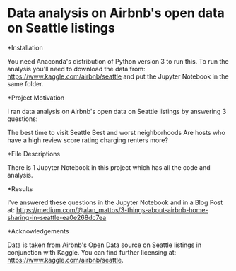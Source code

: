 # Data analysis on Airbnb's open data on Seattle listings

*Installation

You need Anaconda's distribution of Python version 3 to run this. To run  the analysis you'll need to download the data from: https://www.kaggle.com/airbnb/seattle and put the Jupyter Notebook in the same folder.

*Project Motivation

I ran data analysis on Airbnb's open data on Seattle listings by answering 3 questions:

The best time to visit Seattle
Best and worst neighborhoods
Are hosts who have a high review score rating charging renters more?

*File Descriptions

There is 1 Jupyter Notebook in this project which has all the code and analysis.

*Results

I've answered these questions in the Jupyter Notebook and in a 
Blog Post at: https://medium.com/@alan_mattos/3-things-about-airbnb-home-sharing-in-seattle-ea0e268dc7ea

*Acknowledgements

Data is taken from Airbnb's Open Data source on Seattle listings in conjunction with Kaggle. 
You can find further licensing at: https://www.kaggle.com/airbnb/seattle.
